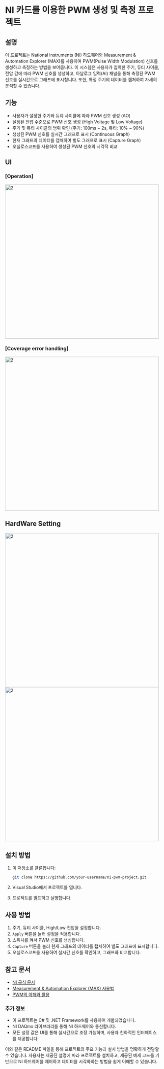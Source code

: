 # NI 카드를 이용한 PWM 생성 및 측정 프로젝트

## 설명
이 프로젝트는 National Instruments (NI) 하드웨어와 Measurement & Automation Explorer (MAX)를 사용하여 PWM(Pulse Width Modulation) 신호를 생성하고 측정하는 방법을 보여줍니다. 이 시스템은 사용자가 입력한 주기, 듀티 사이클, 전압 값에 따라 PWM 신호를 생성하고, 아날로그 입력(AI) 채널을 통해 측정된 PWM 신호를 실시간으로 그래프에 표시합니다. 또한, 특정 주기의 데이터를 캡처하여 자세히 분석할 수 있습니다.

## 기능
- 사용자가 설정한 주기와 듀티 사이클에 따라 PWM 신호 생성 (AO)
- 설정된 전압 수준으로 PWM 신호 생성 (High Voltage 및 Low Voltage)
- 주기 및 듀티 사이클의 범위 확인 (주기: 100ms ~ 2s, 듀티: 10% ~ 90%)
- 생성된 PWM 신호를 실시간 그래프로 표시 (Continuous Graph)
- 현재 그래프의 데이터를 캡처하여 별도 그래프로 표시 (Capture Graph)
- 오실로스코프를 사용하여 생성된 PWM 신호의 시각적 비교

## UI
### [Operation]

<img width="500" alt="2" src= "https://github.com/user-attachments/assets/1bda0d3e-10f8-4706-9f25-ae2cbfafee9e">

### [Coverage error handling]

<img width="500" alt="2" src= "https://github.com/user-attachments/assets/111de6fc-041e-4f76-a774-c4f0567e6576">

## HardWare Setting
<img width="500" alt="2" src= "https://github.com/user-attachments/assets/1a160ba0-8296-4879-b0b0-7dd76b732fe6">

<img width="500" alt="2" src= "https://github.com/user-attachments/assets/ec5136ba-c9e1-4e02-afd9-3699ffb34f77">

## 설치 방법
1. 이 저장소를 클론합니다:
   ```bash
   git clone https://github.com/your-username/ni-pwm-project.git
   ```

2. Visual Studio에서 프로젝트를 엽니다.
3. 프로젝트를 빌드하고 실행합니다.

## 사용 방법
1. 주기, 듀티 사이클, High/Low 전압을 설정합니다.
2. `Apply` 버튼을 눌러 설정을 적용합니다.
3. 스위치를 켜서 PWM 신호를 생성합니다.
4. `Capture` 버튼을 눌러 현재 그래프의 데이터를 캡처하여 별도 그래프에 표시합니다.
5. 오실로스코프를 사용하여 실시간 신호를 확인하고, 그래프와 비교합니다.

## 참고 문서
- [NI 공식 문서](https://www.ni.com)
- [Measurement & Automation Explorer (MAX) 사용법](https://www.ni.com/ko-kr/support/downloads/software-products/download.ni-measurement-automation-explorer-(max).html)
- [PWM의 이해와 활용](https://your-document-link)

### 추가 정보
- 이 프로젝트는 C# 및 .NET Framework를 사용하여 개발되었습니다.
- NI DAQmx 라이브러리를 통해 NI 하드웨어와 통신합니다.
- 모든 설정 값은 UI를 통해 실시간으로 조정 가능하며, 사용자 친화적인 인터페이스를 제공합니다.

이와 같은 README 파일을 통해 프로젝트의 주요 기능과 설치 방법을 명확하게 전달할 수 있습니다. 사용자는 제공된 설명에 따라 프로젝트를 설치하고, 제공된 예제 코드를 기반으로 NI 하드웨어를 제어하고 데이터를 시각화하는 방법을 쉽게 이해할 수 있습니다.
